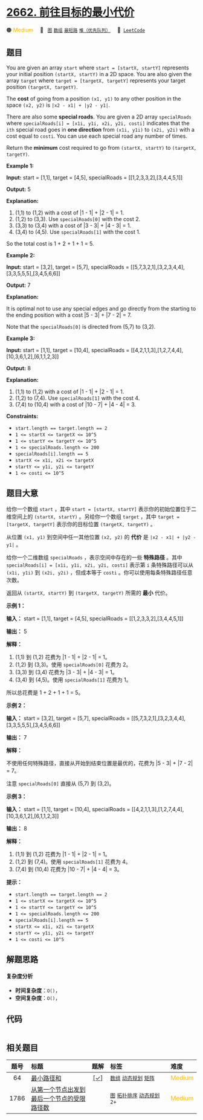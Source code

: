 # [2662. 前往目标的最小代价](https://leetcode.com/problems/minimum-cost-of-a-path-with-special-roads)

🟠 <font color=#ffb800>Medium</font>&emsp; 🔖&ensp; [`图`](/outline/tag/graph.md) [`数组`](/outline/tag/array.md) [`最短路`](/outline/tag/shortest-path.md) [`堆（优先队列）`](/outline/tag/heap-priority-queue.md)&emsp; 🔗&ensp;[`LeetCode`](https://leetcode.com/problems/minimum-cost-of-a-path-with-special-roads)

## 题目

You are given an array `start` where `start = [startX, startY]` represents
your initial position `(startX, startY)` in a 2D space. You are also given the
array `target` where `target = [targetX, targetY]` represents your target
position `(targetX, targetY)`.

The **cost** of going from a position `(x1, y1)` to any other position in the
space `(x2, y2)` is `|x2 - x1| + |y2 - y1|`.

There are also some **special roads**. You are given a 2D array `specialRoads`
where `specialRoads[i] = [x1i, y1i, x2i, y2i, costi]` indicates that the `ith`
special road goes in **one direction** from `(x1i, y1i)` to `(x2i, y2i)` with
a cost equal to `costi`. You can use each special road any number of times.

Return the **minimum** cost required to go from `(startX, startY)` to
`(targetX, targetY)`.



**Example 1:**

**Input:** start = [1,1], target = [4,5], specialRoads =
[[1,2,3,3,2],[3,4,4,5,1]]

**Output:** 5

**Explanation:**

  1. (1,1) to (1,2) with a cost of |1 - 1| + |2 - 1| = 1.
  2. (1,2) to (3,3). Use `specialRoads[0]` with the cost 2.
  3. (3,3) to (3,4) with a cost of |3 - 3| + |4 - 3| = 1.
  4. (3,4) to (4,5). Use `specialRoads[1]` with the cost 1.

So the total cost is 1 + 2 + 1 + 1 = 5.

**Example 2:**

**Input:** start = [3,2], target = [5,7], specialRoads =
[[5,7,3,2,1],[3,2,3,4,4],[3,3,5,5,5],[3,4,5,6,6]]

**Output:** 7

**Explanation:**

It is optimal not to use any special edges and go directly from the starting
to the ending position with a cost |5 - 3| + |7 - 2| = 7.

Note that the `specialRoads[0]` is directed from (5,7) to (3,2).

**Example 3:**

**Input:** start = [1,1], target = [10,4], specialRoads =
[[4,2,1,1,3],[1,2,7,4,4],[10,3,6,1,2],[6,1,1,2,3]]

**Output:** 8

**Explanation:**

  1. (1,1) to (1,2) with a cost of |1 - 1| + |2 - 1| = 1.
  2. (1,2) to (7,4). Use `specialRoads[1]` with the cost 4.
  3. (7,4) to (10,4) with a cost of |10 - 7| + |4 - 4| = 3.



**Constraints:**

  * `start.length == target.length == 2`
  * `1 <= startX <= targetX <= 10^5`
  * `1 <= startY <= targetY <= 10^5`
  * `1 <= specialRoads.length <= 200`
  * `specialRoads[i].length == 5`
  * `startX <= x1i, x2i <= targetX`
  * `startY <= y1i, y2i <= targetY`
  * `1 <= costi <= 10^5`


## 题目大意

给你一个数组 `start` ，其中 `start = [startX, startY]` 表示你的初始位置位于二维空间上的 `(startX,
startY)` 。另给你一个数组 `target` ，其中 `target = [targetX, targetY]` 表示你的目标位置
`(targetX, targetY)` 。

从位置 `(x1, y1)` 到空间中任一其他位置 `(x2, y2)` 的 **代价** 是 `|x2 - x1| + |y2 - y1|` 。

给你一个二维数组 `specialRoads` ，表示空间中存在的一些 **特殊路径** 。其中 `specialRoads[i] = [x1i, y1i,
x2i, y2i, costi]` 表示第 `i` 条特殊路径可以从 `(x1i, y1i)` 到 `(x2i, y2i)` ，但成本等于 `costi`
。你可以使用每条特殊路径任意次数。

返回从 `(startX, startY)` 到 `(targetX, targetY)` 所需的 **最小** 代价。



**示例 1：**

**输入：** start = [1,1], target = [4,5], specialRoads =
[[1,2,3,3,2],[3,4,4,5,1]]

**输出：** 5

**解释：**

  1. (1,1) 到 (1,2) 花费为 |1 - 1| + |2 - 1| = 1。
  2. (1,2) 到 (3,3)。使用 `specialRoads[0]` 花费为 2。
  3. (3,3) 到 (3,4) 花费为 |3 - 3| + |4 - 3| = 1。
  4. (3,4) 到 (4,5)。使用 `specialRoads[1]` 花费为 1。

所以总花费是 1 + 2 + 1 + 1 = 5。

**示例 2：**

**输入：** start = [3,2], target = [5,7], specialRoads =
[[5,7,3,2,1],[3,2,3,4,4],[3,3,5,5,5],[3,4,5,6,6]]

**输出：** 7

**解释：**

不使用任何特殊路径，直接从开始到结束位置是最优的，花费为 |5 - 3| + |7 - 2| = 7。

注意 `specialRoads[0]` 直接从 (5,7) 到 (3,2)。

**示例 3：**

**输入：** start = [1,1], target = [10,4], specialRoads =
[[4,2,1,1,3],[1,2,7,4,4],[10,3,6,1,2],[6,1,1,2,3]]

**输出：** 8

**解释：**

  1. (1,1) 到 (1,2) 花费为 |1 - 1| + |2 - 1| = 1。
  2. (1,2) 到 (7,4)。使用 `specialRoads[1]` 花费为 4。
  3. (7,4) 到 (10,4) 花费为 |10 - 7| + |4 - 4| = 3。



**提示：**

  * `start.length == target.length == 2`
  * `1 <= startX <= targetX <= 10^5`
  * `1 <= startY <= targetY <= 10^5`
  * `1 <= specialRoads.length <= 200`
  * `specialRoads[i].length == 5`
  * `startX <= x1i, x2i <= targetX`
  * `startY <= y1i, y2i <= targetY`
  * `1 <= costi <= 10^5`


## 解题思路

#### 复杂度分析

- **时间复杂度**：`O()`，
- **空间复杂度**：`O()`，

## 代码

```javascript

```

## 相关题目

<!-- prettier-ignore -->
| 题号 | 标题 | 题解 | 标签 | 难度 |
| :------: | :------ | :------: | :------ | :------ |
| 64 | [最小路径和](https://leetcode.com/problems/minimum-path-sum) | [[✓]](/problem/0064.md) |  [`数组`](/outline/tag/array.md) [`动态规划`](/outline/tag/dynamic-programming.md) [`矩阵`](/outline/tag/matrix.md) | <font color=#ffb800>Medium</font> |
| 1786 | [从第一个节点出发到最后一个节点的受限路径数](https://leetcode.com/problems/number-of-restricted-paths-from-first-to-last-node) |  |  [`图`](/outline/tag/graph.md) [`拓扑排序`](/outline/tag/topological-sort.md) [`动态规划`](/outline/tag/dynamic-programming.md) `2+` | <font color=#ffb800>Medium</font> |

<style>
.blue {
    background-color: #096dd9;
    padding: 0.25rem 0.5rem;
    margin: 0;
    font-size: 0.85em;
    border-radius: 3px;
    color: white;
    font-weight: 500;
}
table th:first-of-type { width: 10%; }
table th:nth-of-type(2) { width: 35%; }
table th:nth-of-type(3) { width: 10%; }
table th:nth-of-type(4) { width: 35%; }
table th:nth-of-type(5) { width: 10%; }
</style>
